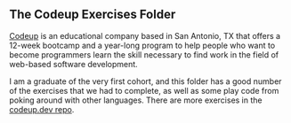 ## The Codeup Exercises Folder

[Codeup](http://codeup.com) is an educational company based in San Antonio, TX that offers a 12-week bootcamp and a year-long program to help people who want to become programmers learn the skill necessary to find work in the field of web-based software development.

I am a graduate of the very first cohort, and this folder has a good number of the exercises that we had to complete, as well as some play code from poking around with other languages. There are more exercises in the [codeup.dev repo](https://github.com/petrov82/codeup.dev).
